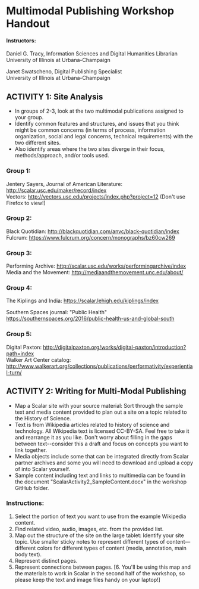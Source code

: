 # Multimodal Publishing Workshop Handout
#### Instructors:

Daniel G. Tracy, Information Sciences and Digital Humanities Librarian  
University of Illinois at Urbana-Champaign

Janet Swatscheno, Digital Publishing Specialist   
University of Illinois at Urbana-Champaign


## ACTIVITY 1: Site Analysis
* In groups of 2-3, look at the two multimodal publications assigned to your group.
* Identify common features and structures, and issues that you think might be common concerns (in terms of process, information organization, social and legal concerns, technical requirements) with the two different sites. 
* Also identify areas where the two sites diverge in their focus, methods/approach, and/or tools used.

### Group 1: 
Jentery Sayers, Journal of American Literature: http://scalar.usc.edu/maker/record/index  
Vectors: http://vectors.usc.edu/projects/index.php?project=12 (Don't use Firefox to view!)  

### Group 2: 
Black Quotidian: http://blackquotidian.com/anvc/black-quotidian/index   
Fulcrum: https://www.fulcrum.org/concern/monographs/bz60cw269   

### Group 3:
Performing Archive: http://scalar.usc.edu/works/performingarchive/index   
Media and the Movement: http://mediaandthemovement.unc.edu/about/  
 
### Group 4:
The Kiplings and India: https://scalar.lehigh.edu/kiplings/index

Southern Spaces journal: "Public Health" https://southernspaces.org/2016/public-health-us-and-global-south  

### Group 5:
Digital Paxton: http://digitalpaxton.org/works/digital-paxton/introduction?path=index  
Walker Art Center catalog: http://www.walkerart.org/collections/publications/performativity/experiential-turn/   

## ACTIVITY 2: Writing for Multi-Modal Publishing
* Map a Scalar site with your source material: Sort through the sample text and media content provided to plan out a site on a topic related to the History of Science. 
* Text is from Wikipedia articles related to history of science and technology. All Wikipedia text is licensed CC-BY-SA. Feel free to take it and rearrange it as you like. Don't worry about filling in the gaps between text--consider this a draft and focus on concepts you want to link together.
* Media objects include some that can be integrated directly from Scalar partner archives and some you will need to download and upload a copy of into Scalar yourself.
* Sample content including text and links to multimedia can be found in the document "ScalarActivity2_SampleContent.docx" in the workshop GitHub folder.

### Instructions:
1.	Select the portion of text you want to use from the example Wikipedia content.
2. Find related video, audio, images, etc. from the provided list.
3.	Map out the structure of the site on the large tablet: Identify your site topic.  Use smaller sticky notes to represent different types of content—different colors for different types of content (media, annotation, main body text).
4.	Represent distinct pages.
5.	Represent connections between pages.
[6. You'll be using this map and the materials to work in Scalar in the second half of the workshop, so please keep the text and image files handy on your laptop!]
